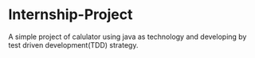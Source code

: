 # Internship-Project
A simple project of calulator using java as technology and developing by test driven development(TDD) strategy.
